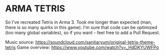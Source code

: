 # ARMA TETRIS

So I've recreated Tetris in Arma 3. Took me longer than expected (man, there is so many quirks in this game).
I'm sure that code can be optimized (too many global variables), so if you want - feel free to add a Pull Request.

Music source: https://soundcloud.com/sanitaryum/original-tetris-theme-tetris
Game overview: https://www.youtube.com/watch?v=_HdDKYUWFPo
